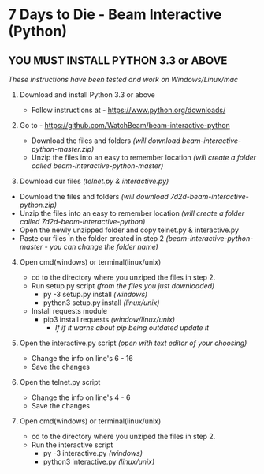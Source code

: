 # 7 Days to Die - Beam Interactive (Python)
## YOU MUST INSTALL PYTHON 3.3 or ABOVE

_These instructions have been tested and work on Windows/Linux/mac_

1. Download and install Python 3.3 or above
   * Follow instructions at - https://www.python.org/downloads/

2. Go to - https://github.com/WatchBeam/beam-interactive-python
    * Download the files and folders _(will download beam-interactive-python-master.zip)_
    * Unzip the files into an easy to remember location _(will create a folder called beam-interactive-python-master)_

3. Download our files _(telnet.py & interactive.py)_
  * Download the files and folders _(will download 7d2d-beam-interactive-python.zip)_
  * Unzip the files into an easy to remember location _(will create a folder called 7d2d-beam-interactive-python)_
  * Open the newly unzipped folder and copy telnet.py & interactive.py
  * Paste our files in the folder created in step 2 _(beam-interactive-python-master - you can change the folder name)_

4. Open cmd(windows) or terminal(linux/unix)
   * cd to the directory where you unziped the files in step 2.
    * Run setup.py script _(from the files you just downloaded)_
        * py -3 setup.py install _(windows)_
        * python3 setup.py install _(linux/unix)_
    * Install requests module
         * pip3 install requests _(window/linux/unix)_
            * _If if it warns about pip being outdated update it_

5. Open the interactive.py script _(open with text editor of your choosing)_
   * Change the info on line's 6 - 16
   * Save the changes

6. Open the telnet.py script
   * Change the info on line's 4 - 6
   * Save the changes

7. Open cmd(windows) or terminal(linux/unix)
   * cd to the directory where you unziped the files in step 2.
   * Run the interactive script
      * py -3 interactive.py _(windows)_
      * python3 interactive.py _(linux/unix)_


